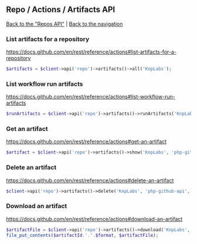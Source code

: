 ## Repo / Actions / Artifacts API
[Back to the "Repos API"](../../repos.md) | [Back to the navigation](../../README.md)

### List artifacts for a repository

https://docs.github.com/en/rest/reference/actions#list-artifacts-for-a-repository

```php
$artifacts = $client->api('repo')->artifacts()->all('KnpLabs');
```

### List workflow run artifacts

https://docs.github.com/en/rest/reference/actions#list-workflow-run-artifacts

```php
$runArtifacts = $client->api('repo')->artifacts()->runArtifacts('KnpLabs', 'php-github-api', $runId);
```

### Get an artifact

https://docs.github.com/en/rest/reference/actions#get-an-artifact

```php
$artifact = $client->api('repo')->artifacts()->show('KnpLabs', 'php-github-api', $artifactId);
```

### Delete an artifact

https://docs.github.com/en/rest/reference/actions#delete-an-artifact

```php
$client->api('repo')->artifacts()->delete('KnpLabs', 'php-github-api', $artifactId);
```


### Download an artifact

https://docs.github.com/en/rest/reference/actions#download-an-artifact

```php
$artifactFile = $client->api('repo')->artifacts()->download('KnpLabs', 'php-github-api', $artifactId, $format = 'zip');
file_put_contents($artifactId.'.'.$format, $artifactFile);
```
